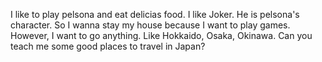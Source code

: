 I like to play pelsona and eat delicias food.
I like Joker.
He is pelsona's character.
So I wanna stay my house because I want to play games.
However, I want to go anything.
Like Hokkaido, Osaka, Okinawa.
Can you teach me some good places to travel in Japan?
